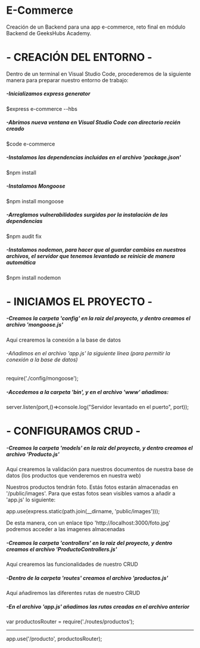 # E-Commerce

Creación de un Backend para una app e-commerce, reto final en módulo Backend de GeeksHubs Academy.

# - CREACIÓN DEL ENTORNO - #

Dentro de un terminal en Visual Studio Code, procederemos de la siguiente manera para preparar nuestro entorno de trabajo:

##### -Inicializamos express generator

$express e-commerce --hbs


##### -Abrimos nueva ventana en Visual Studio Code con directorio recién creado

$code e-commerce


##### -Instalamos las dependencias incluidas en el archivo 'package.json'

$npm install


##### -Instalamos Mongoose

$npm install mongoose


##### -Arreglamos vulnerabilidades surgidas por la instalación de las dependencias

$npm audit fix


##### -Instalamos nodemon, para hacer que al guardar cambios en nuestros archivos, el servidor que tenemos levantado se reinicie de manera automática

$npm install nodemon

# - INICIAMOS EL PROYECTO - #

##### -Creamos la carpeta 'config' en la raiz del proyecto, y dentro creamos el archivo 'mongoose.js'

Aquí crearemos la conexión a la base de datos

###### -Añadimos en el archivo 'app.js' la siguiente línea (para permitir la conexión a la base de datos)

require('./config/mongoose');

##### -Accedemos a la carpeta 'bin', y en el archivo 'www' añadimos:

server.listen(port,()=>console.log("Servidor levantado en el puerto", port));

# - CONFIGURAMOS CRUD - #

##### -Creamos la carpeta 'models' en la raiz del proyecto, y dentro creamos el archivo 'Producto.js'

Aquí crearemos la validación para nuestros documentos de nuestra base de datos (los productos que venderemos en nuestra web)

Nuestros productos tendrán foto. Estás fotos estarán almacenadas en '/public/images'. Para que estas fotos sean visibles vamos a añadir a 'app.js' lo siguiente:

app.use(express.static(path.join(__dirname, 'public/images')));

De esta manera, con un enlace tipo 'http://localhost:3000/foto.jpg' podremos acceder a las imagenes almacenadas

##### -Creamos la carpeta 'controllers' en la raiz del proyecto, y dentro creamos el archivo 'ProductoControllers.js'

Aquí crearemos las funcionalidades de nuestro CRUD

##### -Dentro de la carpeta 'routes' creamos el archivo 'productos.js'

Aquí añadiremos las diferentes rutas de nuestro CRUD

##### -En el archivo 'app.js' añadimos las rutas creadas en el archivo anterior

var productosRouter = require('./routes/productos');

----------------------------------------------------

app.use('/producto', productosRouter);

